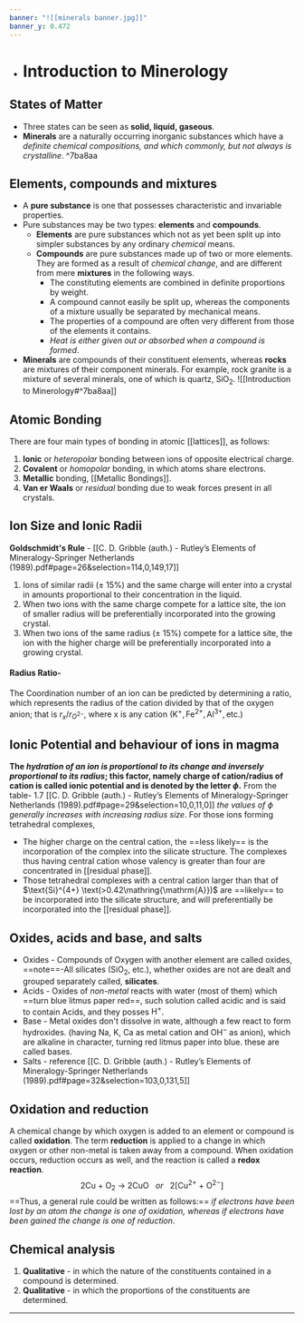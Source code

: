 ```yaml
---
banner: "![[minerals banner.jpg]]"
banner_y: 0.472
---
```

+ # Introduction to Minerology
## States of Matter
* Three states can be seen as **solid, liquid, gaseous**.
* **Minerals** are a naturally occurring inorganic substances which have a _definite chemical compositions, and which commonly, but not always is crystalline_. ^7ba8aa

## Elements, compounds and mixtures
* A **pure substance** is one that possesses characteristic and invariable properties. 
* Pure substances may be two types: **elements** and **compounds**.
	* **Elements** are pure substances which not as yet been split up into simpler substances by any ordinary *chemical* means.
	* **Compounds** are pure substances made up of two or more elements. They are formed as a result of *chemical change*, and are different from mere **mixtures** in the following ways.
		* The constituting elements are combined in definite proportions by weight.
		* A compound cannot easily be split up, whereas the components of a mixture usually be separated by mechanical means.
		* The properties of a compound are often very different from those of the elements it contains.
		* *Heat is either given out or absorbed when a compound is formed*.
* **Minerals** are compounds of their constituent elements, whereas **rocks** are mixtures of their component minerals. For example, rock granite  is a mixture of several minerals, one of which is quartz, $\text{SiO}_{2}$. ![[Introduction to Minerology#^7ba8aa]]
## Atomic Bonding
There are four main types of bonding in atomic [[lattices]], as follows:
1. **Ionic** or *heteropolar* bonding between ions of opposite electrical charge.
2. **Covalent** or *homopolar* bonding, in which atoms share electrons.
3. **Metallic** bonding, [[Metallic Bondings]].
4. **Van er Waals** or *residual* bonding due to weak forces present in all crystals.

## Ion Size and Ionic Radii
**Goldschmidt's Rule** - 
[[C. D. Gribble (auth.) - Rutley’s Elements of Mineralogy-Springer Netherlands (1989).pdf#page=26&selection=114,0,149,17]] 
 1. Ions of similar radii (± 15%) and the same charge will enter into a crystal in amounts proportional to their concentration in the liquid.
 2. When two ions with the same charge compete for a lattice site, the ion of smaller radius will be preferentially incorporated into the growing crystal.
 3. When two ions of the same radius (± 15%) compete for a lattice site, the ion with the higher charge will be preferentially incorporated into a growing crystal. 
#### Radius Ratio- 
The Coordination number of an ion can be predicted by determining a ratio, which represents the radius of the cation divided by that of the oxygen anion;  that is ${r_{x}}/{r_{O^{2-}}}$, where x is any cation ($\text{K}^{+},\text{Fe}^{2+},\text{Al}^{3+},\text{etc.}$) 
## Ionic Potential and behaviour of ions in magma
**The *hydration of an ion is proportional to its change and inversely proportional to its radius*; this factor, namely $\text{charge of cation}/\text{radius of cation}$ is called $\text{ionic potential}$ and is denoted by the letter ${\phi}$.**
From the table- 1.7 [[C. D. Gribble (auth.) - Rutley’s Elements of Mineralogy-Springer Netherlands (1989).pdf#page=29&selection=10,0,11,0]] 
*the values of $\phi$ generally increases with increasing radius size*. For those ions forming tetrahedral complexes, 
* The higher charge on the central cation, the ==less likely== is the incorporation of the complex into the silicate structure. The complexes thus having central cation whose valency is greater than four are concentrated in [[residual phase]]. 
* Those tetrahedral complexes with a central cation larger than that of $\text{Si}^{4+} \text(>0.42\mathring{\mathrm{A}})$ are ==likely== to be incorporated into the silicate structure, and will preferentially be incorporated into the [[residual phase]].

## Oxides, acids and base, and salts
* Oxides - Compounds of Oxygen with another element are called oxides, 
==note==-All silicates ($\text{SiO}_{2}$, etc.), whether oxides are not are dealt and grouped separately called, **silicates**. 
* Acids - Oxides of *non-metal* reacts with water (most of them) which ==turn blue litmus paper red==, such solution called acidic and is said to contain Acids, and they posses $\text{H}^{+}$.
* Base - Metal oxides don't dissolve in wate, although a few react to form hydroxides. (having Na, K, Ca as metal cation and $\text{OH}^-$ as anion), which are alkaline in character, turning red litmus paper into blue. these are called bases.
* Salts - reference [[C. D. Gribble (auth.) - Rutley’s Elements of Mineralogy-Springer Netherlands (1989).pdf#page=32&selection=103,0,131,5]]

## Oxidation and reduction
A chemical change by which oxygen is added to an element or compound is called **oxidation**. The term **reduction** is applied to a change in which oxygen or other non-metal is taken away from a compound. When oxidation occurs, reduction occurs as well, and the reaction is called a **redox reaction**.
$$
\text{2Cu}~+~\text{O}_{2}~\longrightarrow~\text{2CuO}~~~or~~~2[\text{Cu}^{2+}~+~\text{O}^{2-}]
$$
==Thus, a general rule could be written as follows:==
*if electrons have been lost by an atom the change is one of oxidation, whereas if electrons have been gained the change is one of reduction*. 
## Chemical analysis
1. **Qualitative** - in which the nature of the constituents contained in a compound is determined.
2. **Qualitative** - in which the proportions of the constituents are determined.
---

